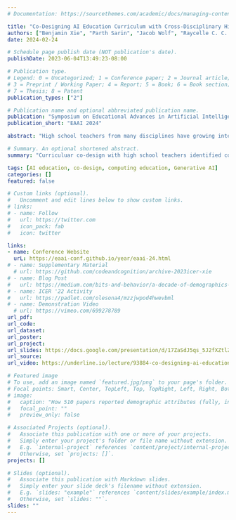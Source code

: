 ```yaml
---
# Documentation: https://sourcethemes.com/academic/docs/managing-content/

title: "Co-Designing AI Education Curriculum with Cross-Disciplinary High School Teachers"
authors: ["Benjamin Xie", "Parth Sarin", "Jacob Wolf", "Raycelle C. C. Garcia", "Victoria Delaney", "Isabel Sieh", "Anika Fuloria", "Deepak Varuvel Dennison", "Christine Bywater", "Victor R. Lee"]
date: 2024-02-24

# Schedule page publish date (NOT publication's date).
publishDate: 2023-06-04T13:49:23-08:00

# Publication type.
# Legend: 0 = Uncategorized; 1 = Conference paper; 2 = Journal article;
# 3 = Preprint / Working Paper; 4 = Report; 5 = Book; 6 = Book section;
# 7 = Thesis; 8 = Patent
publication_types: ["2"]

# Publication name and optional abbreviated publication name.
publication: "Symposium on Educational Advances in Artificial Intelligence (EAAI 2024)"
publication_short: "EAAI 2024"

abstract: "High school teachers from many disciplines have growing interests in teaching about artifcial intelligence (AI). This cross-disciplinary interest refects the prevalence of AI tools across society, such as Generative AI tools built upon Large Language Models (LLM). However, high school classes are unique and complex environments, led by teachers with limited time and resources with priorities that vary by class and the students they serve. Therefore, developing curricula about AI for classes that span many disciplines (e.g. history, art, math) must involve centering the expertise of cross-disciplinary teachers. In this study, we conducted fve collaborative curricular co-design sessions with eight teachers who taught high school humanities and STEM classes. We sought to understand how teachers considered AI when it was taught in art, math, and social studies contexts, as well as opportunities and challenges they identifed with incorporating AI tools into their instruction. We found that teachers considered technical skills and ethical debates around AI, opportunities for “dual exploration” between AI and disciplinary learning, and limitations of AI tools as supporting engagement and refection but also potentially distracting. We interpreted our fndings relative to co-designing adaptable AI curricula to support teaching about and with AI across high school disciplines."

# Summary. An optional shortened abstract.
summary: "Curriculuar co-design with high school teachers identified considerations for integrating GenAI education across disciplines"

tags: [AI education, co-design, computing education, Generative AI]
categories: []
featured: false

# Custom links (optional).
#   Uncomment and edit lines below to show custom links.
# links:
# - name: Follow
#   url: https://twitter.com
#   icon_pack: fab
#   icon: twitter

links:
- name: Conference Website
  urL: https://eaai-conf.github.io/year/eaai-24.html
# - name: Supplementary Material
  # url: https://github.com/codeandcognition/archive-2023icer-xie
# - name: Blog Post
#   url: https://medium.com/bits-and-behavior/a-decade-of-demographics-in-computing-education-research-7c78812ef0fb
# - name: ICER '22 Activity
#   url: https://padlet.com/olesona4/mzzjwpod4hwevbml
# - name: Demonstration Video
  # url: https://vimeo.com/699278789
url_pdf:
url_code:
url_dataset:
url_poster:
url_project:
url_slides: https://docs.google.com/presentation/d/17ZaSdJ5qs_5J2fXZtlZQGk_meD3hJdQV_HADpl7EI-w/edit?usp=sharing
url_source:
url_video: https://underline.io/lecture/93884-co-designing-ai-education-curriculum-with-cross-disciplinary-high-school-teachers

# Featured image
# To use, add an image named `featured.jpg/png` to your page's folder. 
# Focal points: Smart, Center, TopLeft, Top, TopRight, Left, Right, BottomLeft, Bottom, BottomRight.
# image:
#   caption: "How 510 papers reported demographic attributes (fully, incomplete/partially, not at all)."
#   focal_point: ""
#   preview_only: false

# Associated Projects (optional).
#   Associate this publication with one or more of your projects.
#   Simply enter your project's folder or file name without extension.
#   E.g. `internal-project` references `content/project/internal-project/index.md`.
#   Otherwise, set `projects: []`.
projects: []

# Slides (optional).
#   Associate this publication with Markdown slides.
#   Simply enter your slide deck's filename without extension.
#   E.g. `slides: "example"` references `content/slides/example/index.md`.
#   Otherwise, set `slides: ""`.
slides: ""
---
```

